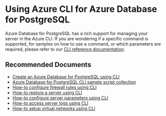 <properties
	pageTitle="Design, Development, and APIs for PostgreSQL - CLI"
	description="Design, Development, and APIs for PostgreSQL - CLI"
	service="microsoft.dbforpostgresql"
	resource="servers"
	authors="jan-eng"
    ms.author="janeng"
	displayOrder="10"
	selfHelpType="resource"
	supportTopicIds="32639969"
	resourceTags="servers, databases"
	productPesIds="16222"
	cloudEnvironments="public"
	articleId="55ca0c9c-b11f-4aca-9882-1fc388f78dfc"
/>

# Using Azure CLI for Azure Database for PostgreSQL

Azure Database for PostgreSQL has a rich support for managing your server in the Azure CLI. If you are wondering if a specific command is supported, for samples on how to use a command, or which parameters are required, please refer to our [CLI reference documentation](https://docs.microsoft.com/cli/azure/postgres?view=azure-cli-latest).

## **Recommended Documents**

* [Create an Azure Database for PostgreSQL using CLI](https://docs.microsoft.com/azure/postgresql/quickstart-create-server-database-azure-cli)<br>
* [Azure Database for PostgreSQL CLI sample script collection](https://docs.microsoft.com/azure/postgresql/sample-scripts-azure-cli)<br>
* [How-to configure firewall rules using CLI](https://docs.microsoft.com/azure/postgresql/howto-manage-firewall-using-cli)<br>
* [How-to restore a server using CLI](https://docs.microsoft.com/azure/postgresql/howto-restore-server-cli)<br>
* [How-to configure server parameters using CLI](https://docs.microsoft.com/azure/postgresql/howto-configure-server-parameters-using-cli)<br>
* [How-to access server logs using CLI](https://docs.microsoft.com/azure/postgresql/howto-configure-server-logs-using-cli)<br>
* [How-to setup virtual networks using CLI](https://docs.microsoft.com/azure/postgresql/howto-manage-vnet-using-cli)
